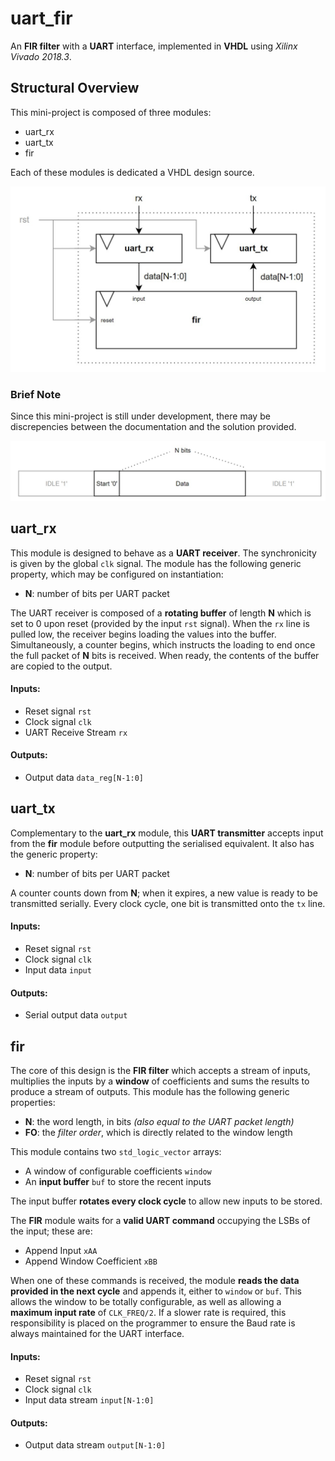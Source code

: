 # uart_fir
An **FIR filter** with a **UART** interface, implemented in **VHDL** using *Xilinx Vivado 2018.3*.

## Structural Overview 
This mini-project is composed of three modules:
* uart_rx
* uart_tx
* fir 

Each of these modules is dedicated a VHDL design source.

![Structural Overview](meta/structural_overview.jpg)

### Brief Note
Since this mini-project is still under development, there may be discrepencies between the documentation and the solution provided.

![Structural Overview](meta/uart_packet.jpg)

## uart_rx
This module is designed to behave as a **UART receiver**. The synchronicity is given by the global `clk` signal. The module has the following generic property, which may be configured on instantiation:
* **N**: number of bits per UART packet

The UART receiver is composed of a **rotating buffer** of length **N** which is set to 0 upon reset (provided by the input `rst` signal). When the `rx` line is pulled low, the receiver begins loading the values into the buffer. Simultaneously, a counter begins, which instructs the loading to end once the full packet of **N** bits is received. When ready, the contents of the buffer are copied to the output.
#### Inputs:
* Reset signal `rst`
* Clock signal `clk`
* UART Receive Stream `rx`
#### Outputs:
* Output data `data_reg[N-1:0]`

## uart_tx
Complementary to the **uart_rx** module, this **UART transmitter** accepts input from the **fir** module before outputting the serialised equivalent. It also has the generic property:
* **N**: number of bits per UART packet

A counter counts down from **N**; when it expires, a new value is ready to be transmitted serially. Every clock cycle, one bit is transmitted onto the `tx` line.
#### Inputs:
* Reset signal `rst`
* Clock signal `clk`
* Input data `input`

#### Outputs:
* Serial output data `output`

## fir
The core of this design is the **FIR filter** which accepts a stream of inputs, multiplies the inputs by a **window** of coefficients and sums the results to produce a stream of outputs. This module has the following generic properties:
* **N**: the word length, in bits *(also equal to the UART packet length)*
* **FO**: the *filter order*, which is directly related to the window length

This module contains two `std_logic_vector` arrays:
* A window of configurable coefficients `window`
* An **input buffer** `buf` to store the recent inputs

The input buffer **rotates every clock cycle** to allow new inputs to be stored.

The **FIR** module waits for a **valid UART command** occupying the LSBs of the input; these are:
* Append Input `xAA`
* Append Window Coefficient `xBB`

When one of these commands is received, the module **reads the data provided in the next cycle** and appends it, either to `window` or `buf`. This allows the window to be totally configurable, as well as allowing a **maximum input rate** of `CLK_FREQ/2`. If a slower rate is required, this responsibility is placed on the programmer to ensure the Baud rate is always maintained for the UART interface.

#### Inputs:
* Reset signal `rst`
* Clock signal `clk`
* Input data stream `input[N-1:0]`
#### Outputs:
* Output data stream `output[N-1:0]`
